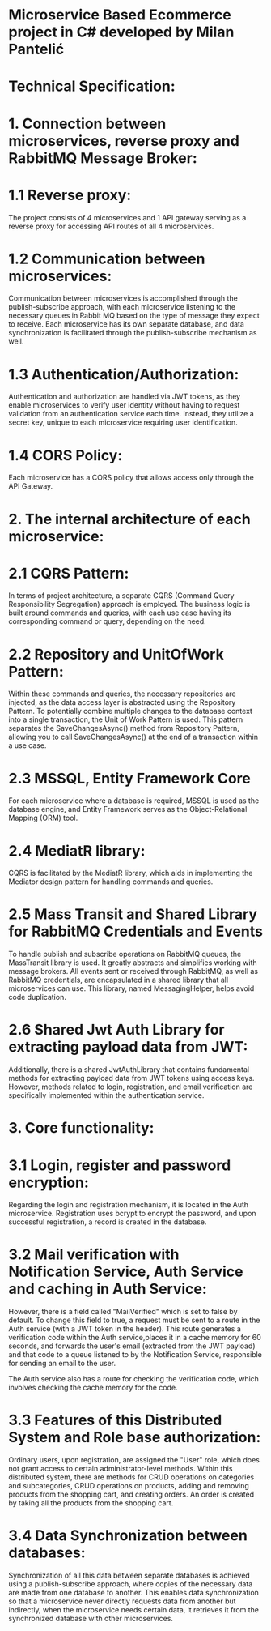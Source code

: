 # Microservice Based Ecommerce project in C# developed by Milan Pantelić

# Technical Specification:

# 1. Connection between microservices, reverse proxy and RabbitMQ Message Broker: 
  # 1.1 Reverse proxy:
  The project consists of 4 microservices and 1 API gateway serving as a reverse proxy for accessing API routes of all 4 microservices. 
  
  # 1.2 Communication between microservices: 
Communication between microservices is accomplished through the publish-subscribe approach, with each microservice listening to the necessary queues in Rabbit       MQ based on the type of message they expect to receive. Each microservice has its own separate database, and data synchronization is facilitated through the         publish-subscribe mechanism as well. 
  
  # 1.3 Authentication/Authorization:
Authentication and authorization are handled via JWT tokens, as they enable microservices 
to verify user identity without having to request validation from an authentication service each time. 
Instead, they utilize a secret key, unique to each microservice requiring user identification.
  
  # 1.4 CORS Policy:
Each microservice has a CORS policy that allows access only through the API Gateway. 

# 2. The internal architecture of each microservice:
  # 2.1 CQRS Pattern: 
In terms of project architecture, a separate CQRS (Command Query Responsibility Segregation) approach is employed. The business logic is built around commands       and queries, with each use case having its corresponding command or query, depending on the need. 
  
  # 2.2 Repository and UnitOfWork Pattern:
Within these commands and queries, the necessary repositories are injected, as the data access layer is abstracted using the Repository Pattern. To potentially      combine multiple changes to the database context into a single transaction, the Unit of Work Pattern is used. This pattern separates the SaveChangesAsync()          method from Repository Pattern, allowing you to call SaveChangesAsync() at the end of a transaction within a use case.
  
  # 2.3 MSSQL, Entity Framework Core 
For each microservice where a database is required, MSSQL is used as the database engine, and Entity Framework serves as the Object-Relational Mapping (ORM)         tool. 
  
  # 2.4 MediatR library:
CQRS is facilitated by the MediatR library, which aids in implementing the Mediator design pattern for handling commands and queries.
  
  # 2.5 Mass Transit and Shared Library for RabbitMQ Credentials and Events 
To handle publish and subscribe operations on RabbitMQ queues, the MassTransit library is used. It greatly abstracts and simplifies working with message             brokers. All events sent or received through RabbitMQ, as well as RabbitMQ credentials, are encapsulated in a shared library that all microservices can use.         This library, named MessagingHelper, helps avoid code duplication.
  
  # 2.6 Shared Jwt Auth Library for extracting payload data from JWT:
Additionally, there is a shared JwtAuthLibrary that contains fundamental methods for extracting payload data from JWT tokens using access keys. However, methods     related to login, registration, and email verification are specifically implemented within the authentication service.
  
# 3. Core functionality:
  # 3.1 Login, register and password encryption:  
Regarding the login and registration mechanism, it is located in the Auth microservice. Registration uses bcrypt to encrypt the password, and upon successful        registration, a record is created in the database. 
    
  # 3.2 Mail verification with Notification Service, Auth Service and caching in Auth Service: 
However, there is a field called "MailVerified" which is set to false by default. To change this field to true, a request must be sent to a route in the Auth 
service (with a JWT token in the header). This route generates a verification code within the Auth service,places it in a cache memory for 60 seconds, and 
forwards the user's email (extracted from the JWT payload) and that code to a queue listened to by the Notification Service, responsible for sending an email to 
the user.
    
The Auth service also has a route for checking the verification code, which involves checking the cache memory for the code.

  # 3.3 Features of this Distributed System and Role base authorization:
Ordinary users, upon registration, are assigned the "User" role, which does not grant access to certain administrator-level methods. Within this distributed 
system, there are methods for CRUD operations on categories and subcategories, CRUD operations on products, adding and removing products from the shopping cart, 
and creating orders. An order is created by taking all the products from the shopping cart.
  
  # 3.4 Data Synchronization between databases: 
Synchronization of all this data between separate databases is achieved using a publish-subscribe approach, where copies of the necessary data are made from one 
database to another. This enables data synchronization so that a microservice never directly requests data from another but indirectly, when the microservice 
needs certain data, it retrieves it from the synchronized database with other microservices.
